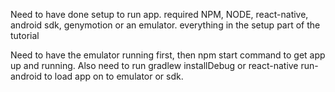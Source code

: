 Need to have done setup to run app.
required
NPM, NODE, react-native, android sdk, genymotion or an emulator.
everything in the setup part of the tutorial

Need to have the emulator running first, then npm start command to get app up and running. Also need to run gradlew installDebug or react-native run-android to load app on to emulator or sdk.
